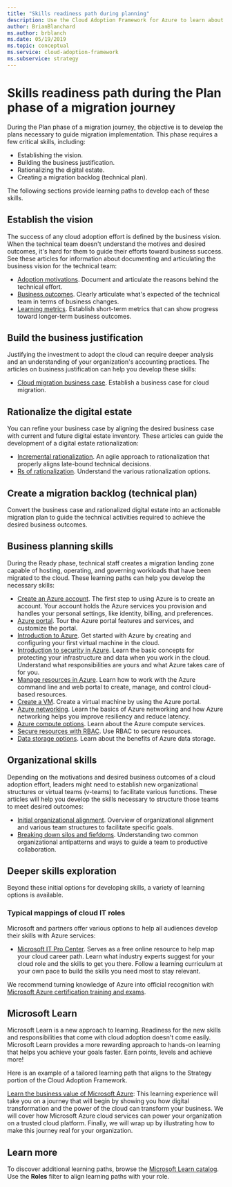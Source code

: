 ```yaml
---
title: "Skills readiness path during planning"
description: Use the Cloud Adoption Framework for Azure to learn about the skills readiness path during the planning phase of migration.
author: BrianBlanchard
ms.author: brblanch
ms.date: 05/19/2019
ms.topic: conceptual
ms.service: cloud-adoption-framework
ms.subservice: strategy
---
```


# Skills readiness path during the Plan phase of a migration journey

During the Plan phase of a migration journey, the objective is to develop the plans necessary to guide migration implementation. This phase requires a few critical skills, including:

- Establishing the vision.
- Building the business justification.
- Rationalizing the digital estate.
- Creating a migration backlog (technical plan).

The following sections provide learning paths to develop each of these skills.

## Establish the vision

The success of any cloud adoption effort is defined by the business vision. When the technical team doesn't understand the motives and desired outcomes, it's hard for them to guide their efforts toward business success. See these articles for information about documenting and articulating the business vision for the technical team:

- [Adoption motivations](./motivations.md). Document and articulate the reasons behind the technical effort.
- [Business outcomes](./business-outcomes/index.md). Clearly articulate what's expected of the technical team in terms of business changes.
- [Learning metrics](./learning-metrics.md). Establish short-term metrics that can show progress toward longer-term business outcomes.

## Build the business justification

Justifying the investment to adopt the cloud can require deeper analysis and an understanding of your organization's accounting practices. The articles on business justification can help you develop these skills:

- [Cloud migration business case](./cloud-migration-business-case.md). Establish a business case for cloud migration.

## Rationalize the digital estate

You can refine your business case by aligning the desired business case with current and future digital estate inventory. These articles can guide the development of a digital estate rationalization:

- [Incremental rationalization](../digital-estate/rationalize.md). An agile approach to rationalization that properly aligns late-bound technical decisions.
- [Rs of rationalization](../digital-estate/5-rs-of-rationalization.md). Understand the various rationalization options.

## Create a migration backlog (technical plan)

Convert the business case and rationalized digital estate into an actionable migration plan to guide the technical activities required to achieve the desired business outcomes.

## Business planning skills

During the Ready phase, technical staff creates a migration landing zone capable of hosting, operating, and governing workloads that have been migrated to the cloud. These learning paths can help you develop the necessary skills:

- [Create an Azure account](https://docs.microsoft.com/learn/modules/create-an-azure-account). The first step to using Azure is to create an account. Your account holds the Azure services you provision and handles your personal settings, like identity, billing, and preferences.
- [Azure portal](https://docs.microsoft.com/learn/modules/tour-azure-portal). Tour the Azure portal features and services, and customize the portal.
- [Introduction to Azure](https://docs.microsoft.com/learn/modules/welcome-to-azure). Get started with Azure by creating and configuring your first virtual machine in the cloud.
- [Introduction to security in Azure](https://docs.microsoft.com/learn/modules/intro-to-security-in-azure). Learn the basic concepts for protecting your infrastructure and data when you work in the cloud. Understand what responsibilities are yours and what Azure takes care of for you.
- [Manage resources in Azure](https://docs.microsoft.com/learn/paths/manage-resources-in-azure). Learn how to work with the Azure command line and web portal to create, manage, and control cloud-based resources.
- [Create a VM](https://docs.microsoft.com/learn/modules/create-windows-virtual-machine-in-azure). Create a virtual machine by using the Azure portal.
- [Azure networking](https://docs.microsoft.com/learn/modules/intro-to-azure-networking). Learn the basics of Azure networking and how Azure networking helps you improve resiliency and reduce latency.
- [Azure compute options](https://docs.microsoft.com/learn/modules/intro-to-azure-compute). Learn about the Azure compute services.
- [Secure resources with RBAC](https://docs.microsoft.com/learn/modules/secure-azure-resources-with-rbac). Use RBAC to secure resources.
- [Data storage options](https://docs.microsoft.com/learn/modules/intro-to-data-in-azure). Learn about the benefits of Azure data storage.

## Organizational skills

Depending on the motivations and desired business outcomes of a cloud adoption effort, leaders might need to establish new organizational structures or virtual teams (v-teams) to facilitate various functions. These articles will help you develop the skills necessary to structure those teams to meet desired outcomes:

- [Initial organizational alignment](../organize/index.md). Overview of organizational alignment and various team structures to facilitate specific goals.
- [Breaking down silos and fiefdoms](../organize/fiefdoms-silos.md). Understanding two common organizational antipatterns and ways to guide a team to productive collaboration.

## Deeper skills exploration

Beyond these initial options for developing skills, a variety of learning options is available.

### Typical mappings of cloud IT roles

Microsoft and partners offer various options to help all audiences develop their skills with Azure services:

- [Microsoft IT Pro Center](https://www.microsoft.com/itpro). Serves as a free online resource to help map your cloud career path. Learn what industry experts suggest for your cloud role and the skills to get you there. Follow a learning curriculum at your own pace to build the skills you need most to stay relevant.

We recommend turning knowledge of Azure into official recognition with [Microsoft Azure certification training and exams](https://www.microsoft.com/learning/certification-overview.aspx).

## Microsoft Learn

Microsoft Learn is a new approach to learning. Readiness for the new skills and responsibilities that come with cloud adoption doesn't come easily. Microsoft Learn provides a more rewarding approach to hands-on learning that helps you achieve your goals faster. Earn points, levels and achieve more!

Here is an example of a tailored learning path that aligns to the Strategy portion of the Cloud Adoption Framework.

[Learn the business value of Microsoft Azure](https://docs.microsoft.com/learn/paths/learn-business-value-of-azure): This learning experience will take you on a journey that will begin by showing you how digital transformation and the power of the cloud can transform your business. We will cover how Microsoft Azure cloud services can power your organization on a trusted cloud platform. Finally, we will wrap up by illustrating how to make this journey real for your organization.

## Learn more

To discover additional learning paths, browse the [Microsoft Learn catalog](https://docs.microsoft.com/learn/browse). Use the **Roles** filter to align learning paths with your role.
